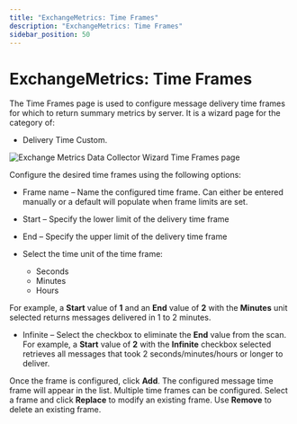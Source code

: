 ```yaml
---
title: "ExchangeMetrics: Time Frames"
description: "ExchangeMetrics: Time Frames"
sidebar_position: 50
---
```


# ExchangeMetrics: Time Frames

The Time Frames page is used to configure message delivery time frames for which to return summary
metrics by server. It is a wizard page for the category of:

- Delivery Time Custom.

![Exchange Metrics Data Collector Wizard Time Frames page](/img/product_docs/accessanalyzer/11.6/admin/datacollector/exchangemetrics/timeframes.webp)

Configure the desired time frames using the following options:

- Frame name – Name the configured time frame. Can either be entered manually or a default will
  populate when frame limits are set.
- Start – Specify the lower limit of the delivery time frame
- End – Specify the upper limit of the delivery time frame
- Select the time unit of the time frame:

    - Seconds
    - Minutes
    - Hours

For example, a **Start** value of **1** and an **End** value of **2** with the **Minutes** unit
selected returns messages delivered in 1 to 2 minutes.

- Infinite – Select the checkbox to eliminate the **End** value from the scan. For example, a
  **Start** value of **2** with the **Infinite** checkbox selected retrieves all messages that took
  2 seconds/minutes/hours or longer to deliver.

Once the frame is configured, click **Add**. The configured message time frame will appear in the
list. Multiple time frames can be configured. Select a frame and click **Replace** to modify an
existing frame. Use **Remove** to delete an existing frame.
